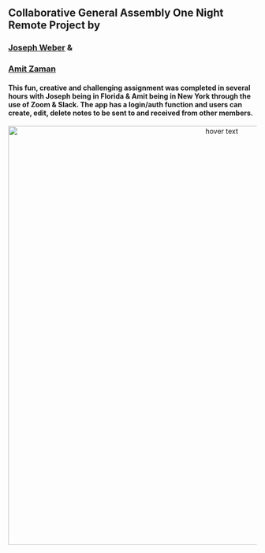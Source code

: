 ## Collaborative General Assembly One Night Remote Project by

 ### [Joseph Weber](https://github.com/joseph-weber) &
### [Amit Zaman](https://github.com/amitzed)


#### This fun, creative and challenging assignment was completed in several hours with Joseph being in Florida & Amit being in New York through the use of Zoom & Slack.  The app has a login/auth function and users can create, edit, delete notes to be sent to and received from other members.  

<p align="center">
  <img src="#" width="850" title="hover text">
</p>

